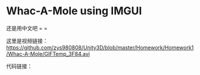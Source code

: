 # Whac-A-Mole using IMGUI

还是用中文吧 = =

这里是视频链接：https://github.com/zys980808/Unity3D/blob/master/Homework/Homework1/Whac-A-Mole/GIFTemp_3F84.avi

代码链接：
